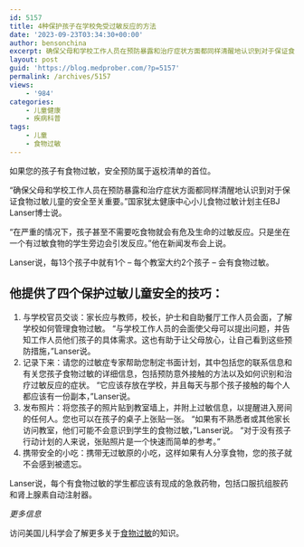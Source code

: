 ```yaml
---
id: 5157
title: 4种保护孩子在学校免受过敏反应的方法
date: '2023-09-23T03:34:30+00:00'
author: bensonchina
excerpt: 确保父母和学校工作人员在预防暴露和治疗症状方面都同样清醒地认识到对于保证食物过敏儿童的安全至关重要
layout: post
guid: 'https://blog.medprober.com/?p=5157'
permalink: /archives/5157
views:
    - '984'
categories:
    - 儿童健康
    - 疾病科普
tags:
    - 儿童
    - 食物过敏
---
```


如果您的孩子有食物过敏，安全预防属于返校清单的首位。

“确保父母和学校工作人员在预防暴露和治疗症状方面都同样清醒地认识到对于保证食物过敏儿童的安全至关重要。”国家犹太健康中心小儿食物过敏计划主任BJ Lanser博士说。

“在严重的情况下，孩子甚至不需要吃食物就会有危及生命的过敏反应。只是坐在一个有过敏食物的学生旁边会引发反应。”他在新闻发布会上说。

Lanser说，每13个孩子中就有1个 – 每个教室大约2个孩子 – 会有食物过敏。

## 他提供了四个保护过敏儿童安全的技巧：

1. 与学校官员交谈：家长应与教师，校长，护士和自助餐厅工作人员会面，了解学校如何管理食物过敏。 “与学校工作人员的会面使父母可以提出问题，并告知工作人员他们孩子的具体需求。这也有助于让父母放心，让自己看到这些预防措施，”Lanser说。
2. 记录下来：请您的过敏症专家帮助您制定书面计划，其中包括您的联系信息和有关您孩子食物过敏的详细信息，包括预防意外接触的方法以及如何识别和治疗过敏反应的症状。 “它应该存放在学校，并且每天与那个孩子接触的每个人都应该有一份副本，”Lanser说。
3. 发布照片：将您孩子的照片贴到教室墙上，并附上过敏信息，以提醒进入房间的任何人。您也可以在孩子的桌子上张贴一张。 “如果有不熟悉者或其他家长访问教室，他们可能不会意识到学生的食物过敏，”Lanser说。 “对于没有孩子行动计划的人来说，张贴照片是一个快速而简单的参考。”
4. 携带安全的小吃：携带无过敏原的小吃，这样如果有人分享食物，您的孩子就不会感到被遗忘。

Lanser说，每个有食物过敏的学生都应该有现成的急救药物，包括口服抗组胺药和肾上腺素自动注射器。

*更多信息*

访问美国儿科学会了解更多关于[食物过敏](https://healthychildren.org/English/healthy-living/nutrition/Pages/Food-Allergies-in-Children.aspx)的知识。
